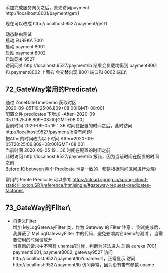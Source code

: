 添加完成服务网关之后，原先访问payment
 http://localhost:8001/payment/get/1

现在可以改成 http://localhost:9527/payment/get/1

动态路由测试\
启动 EUREKA 7001\
启动 payment 8001\
启动 payment 8002\
启动网关 9527\
访问网关 http://localhost:9527/payment/lb
结果会负载均衡到 payment8001 和 payment8002 上面去
会交替出现 8001 端口和 8002 端口\

**72_GateWay常用的Predicate**\
-
通过 ZoneDateTimeDemo 获取时区  
2020-09-05T19:25:06.809+08:00[GMT+08:00]\
配置文件 predicates 下增加
  -After=2020-09-05T19:25:06.809+08:00[GMT+08:00]\
当前时间 2020-09-05 19：36 时间在配置的时间之后，此时访问http://localhost:9527/payment/lb没有问题\  
把After的时间改为以下时间
After=2020-09-05T20:25:06.809+08:00[GMT+08:00]\
当前时间 2020-09-05 19：36 时间在配置的时间之前\
此时访问 http://localhost:9527/payment/lb 报错，因为当前时间在配置的时间之前\
Before 和 between 两个 Predicate 也是一致的，都是根据时间区间进行处理\

常用的 Route Predicate 可以参考 https://cloud.spring.io/spring-cloud-static/Hoxton.SR1/reference/htmlsingle/#gateway-request-predicates-factories

**73_GateWay的Filter**\
-
- 自定义Filter\
增加 MyLogGatewayFilter 类，作为 Gateway 的 Filter
注意： 测试完成后，我屏蔽了 MyLogGatewayFilter 中的代码，避免影响其它demo的测试
，当需要使用的时候请放开\
当查询的请求中不带有 uname的时候，判断为非法进入
启动 eureka 7001, payment8001, payment8002, gateway9527
访问 http://localhost:9527/payment/lb?uname=11，正常显示
访问 http://localhost:9527/payment/lb 访问异常，因为没有带有参数 uname









